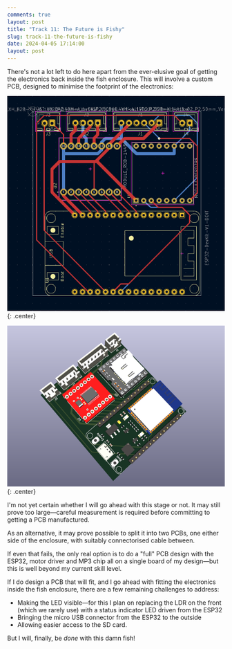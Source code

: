 ```yaml
---
comments: true
layout: post
title: "Track 11: The Future is Fishy"
slug: track-11-the-future-is-fishy
date: 2024-04-05 17:14:00
layout: post
---
```


There's not a lot left to do here apart from the ever-elusive goal of getting the electronics back inside the fish enclosure. This will involve a custom PCB, designed to minimise the footprint of the electronics:

![PCB design](/projects/big-mouth-phatt-bass/pcbdesign.png){: .center}

![PCB 3D model](/projects/big-mouth-phatt-bass/3dmodel.png){: .center}

I'm not yet certain whether I will go ahead with this stage or not. It may still prove too large&mdash;careful measurement is required before committing to getting a PCB manufactured.

As an alternative, it may prove possible to split it into two PCBs, one either side of the enclosure, with suitably connectorised cable between.

If even that fails, the only real option is to do a "full" PCB design with the ESP32, motor driver and MP3 chip all on a single board of my design&mdash;but this is well beyond my current skill level.

If I do design a PCB that will fit, and I go ahead with fitting the electronics inside the fish enclosure, there are a few remaining challenges to address:

* Making the LED visible&mdash;for this I plan on replacing the LDR on the front (which we rarely use) with a status indicator LED driven from the ESP32
* Bringing the micro USB connector from the ESP32 to the outside
* Allowing easier access to the SD card.

But I will, finally, be *done* with this damn fish!